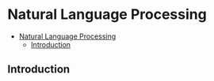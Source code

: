 # Natural Language Processing

- [Natural Language Processing](#natural-language-processing)
	- [Introduction](#introduction)

## Introduction
